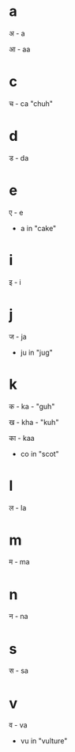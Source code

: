 # a

अ - a

आ - aa

# c

च - ca "chuh"

# d

ड - da

# e

ए - e
- a in "cake"

# i

इ - i

# j

ज - ja
- ju in "jug"

# k

क - ka - "guh"

ख - kha - "kuh"

का - kaa
- co in "scot"

# l

ल - la

# m

म - ma

# n

न - na

# s

स - sa

# v

व - va
- vu in "vulture"